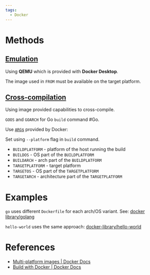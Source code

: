 ```yaml
---
tags:
  - Docker
---
```


# Methods

## [Emulation](https://docs.docker.com/build/guide/multi-platform/#build-using-emulation)

Using **QEMU** which is provided with **Docker Desktop**.

The image used in `FROM` must be available on the target platform.

## [Cross-compilation](https://docs.docker.com/build/guide/multi-platform/#build-using-cross-compilation)

Using image provided capabilities to cross-compile.

`GOOS` and `GOARCH` for Go `build` command #Go.

Use [`ARG`s](https://docs.docker.com/engine/reference/builder/#automatic-platform-args-in-the-global-scope) provided by Docker:

Set using `--platform` flag in `build` command.

- `BUILDPLATFORM` - platform of the host running the build
- `BUILDOS` - OS part of the `BUILDPLATFORM`
- `BUILDARCH` - arch part of the `BUILDPLATFORM`
- `TARGETPLATFORM` - target platform
- `TARGETOS` - OS part of the `TARGETPLATFORM`
- `TARGETARCH` - architecture part of the `TARGETPLATFORM`

# Examples

`go` uses different `Dockerfile` for each arch/OS variant. See: [docker library/golang](https://github.com/docker-library/golang)

`hello-world` uses the same approach: [docker-library/hello-world](https://github.com/docker-library/hello-world)

# References

- [Multi-platform images | Docker Docs](https://docs.docker.com/build/building/multi-platform/)
- [Build with Docker | Docker Docs](https://docs.docker.com/build/guide/)
